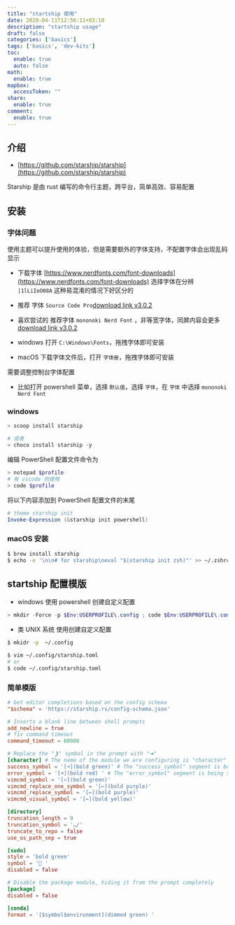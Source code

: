 ```yaml
---
title: "startship 使用"
date: 2020-04-11T12:56:11+03:10
description: "startship usage"
draft: false
categories: ['basics']
tags: ['basics', 'dev-kits']
toc:
  enable: true
  auto: false
math:
  enable: true
mapbox:
  accessToken: ""
share:
  enable: true
comment:
  enable: true
---
```


## 介绍

- [https://github.com/starship/starship](https://github.com/starship/starship)

Starship 是由 rust 编写的命令行主题，跨平台，简单高效、容易配置

## 安装

### 字体问题

使用主题可以提升使用的体验，但是需要额外的字体支持，不配置字体会出现乱码显示

- 下载字体 [https://www.nerdfonts.com/font-downloads](https://www.nerdfonts.com/font-downloads) 选择字体在分辨 `|1lLiIoO08A` 这种易混淆的情况下好区分的

- 推荐 字体 `Source Code Pro`[download link v3.0.2](https://github.com/ryanoasis/nerd-fonts/releases/download/v3.0.2/SourceCodePro.zip)
- 喜欢尝试的 推荐字体 `mononoki Nerd Font` ，非等宽字体，同屏内容会更多 [download link v3.0.2](https://github.com/ryanoasis/nerd-fonts/releases/download/v3.0.2/Mononoki.zip)

- windows 打开 `C:\Windows\Fonts`，拖拽字体即可安装
- macOS 下载字体文件后，打开 `字体册`，拖拽字体即可安装

需要调整控制台字体配置

- 比如打开 powershell 菜单，选择 `默认值`，选择 `字体`，在 `字体` 中选择 `mononoki Nerd Font`

### windows

```ps1
> scoop install starship

# 或者
> choco install starship -y
```

编辑 PowerShell 配置文件命令为

```ps1
> notepad $profile
# 有 vscode 则使用
> code $profile
```

将以下内容添加到 PowerShell 配置文件的末尾

```ps1
# theme starship init
Invoke-Expression (&starship init powershell)
```

### macOS 安装

```bash
$ brew install starship
$ echo -e '\n\n# for starship\neval "$(starship init zsh)"' >> ~/.zshrc
```

## startship 配置模版

- windows 使用 powershell 创建自定义配置

```ps1
> mkdir -Force -p $Env:USERPROFILE\.config ; code $Env:USERPROFILE\.config\starship.toml
```

- 类 UNIX 系统 使用创建自定义配置

```bash
$ mkidr -p  ~/.config

$ vim ~/.config/starship.toml
# or
$ code ~/.config/starship.toml
```

###  简单模版

```toml
# Get editor completions based on the config schema
"$schema" = 'https://starship.rs/config-schema.json'

# Inserts a blank line between shell prompts
add_newline = true
# fix command timeout
command_timeout = 60000

# Replace the "❯" symbol in the prompt with "➜"
[character] # The name of the module we are configuring is "character"
success_symbol = '[➜](bold green)' # The "success_symbol" segment is being set to "➜" with the color "bold green"
error_symbol = '[➜](bold red) ' # The "error_symbol" segment is being set to "➜" with the color "bold green"
vimcmd_symbol = '[←](bold green)'
vimcmd_replace_one_symbol = '[←](bold purple)'
vimcmd_replace_symbol = '[←](bold purple)'
vimcmd_visual_symbol = '[←](bold yellow)'

[directory]
truncation_length = 9
truncation_symbol = '…/'
truncate_to_repo = false
use_os_path_sep = true

[sudo]
style = 'bold green'
symbol = '🚧 '
disabled = false

# Disable the package module, hiding it from the prompt completely
[package]
disabled = false

[conda]
format = '[$symbol$environment](dimmed green) '
```
